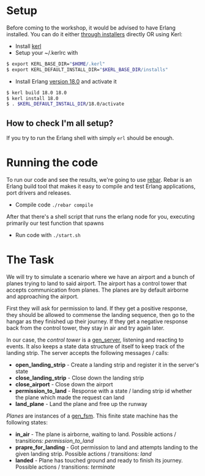 Setup
=====

Before coming to the workshop, it would be advised to have Erlang installed. You can do it either [through installers](http://www.erlang.org/downloads) directly OR using Kerl:

* Install [kerl](https://github.com/yrashk/kerl)
* Setup your ~/.kerlrc with
```bash
$ export KERL_BASE_DIR="$HOME/.kerl"
$ export KERL_DEFAULT_INSTALL_DIR="$KERL_BASE_DIR/installs"
```
* Install Erlang [version 18.0](http://www.erlang.org/download/otp_src_18.0.tar.gz) and activate it
```bash
$ kerl build 18.0 18.0
$ kerl install 18.0
$ . $KERL_DEFAULT_INSTALL_DIR/18.0/activate
```

## How to check I'm all setup?

If you try to run the Erlang shell with simply `erl` should be enough.

Running the code
=================

To run our code and see the results, we're going to use [rebar](https://github.com/rebar/rebar). Rebar is an Erlang build tool that makes it easy to compile and test Erlang applications, port drivers and releases.

* Compile code `./rebar compile`

After that there's a shell script that runs the erlang node for you, executing primarily our test function that spawns

* Run code with `./start.sh`


The Task
========

We will try to simulate a scenario where we have an airport and a bunch of planes trying to land to said airport. The airport has a control tower that accepts communication from planes. The planes are by default airborne and approaching the airport.

First they will ask for permission to land. If they get a positive response, they should be allowed to commense the landing sequence, then go to the hangar as they finished up their journey. If they get a negative response back from the control tower, they stay in air and try again later.

In our case, the *control tower* is a [gen_server](http://erlang.org/doc/man/gen_server.html), listening and reacting to events. It also keeps a state data structure of itself to keep track of the landing strip. The server accepts the following messages / calls:

* **open_landing_strip** - Create a landing strip and register it in the server's state
* **close_landing_strip** - Close down the landing strip
* **close_airport** - Close down the airport
* **permission_to_land** - Response with a state / landing strip id whether the plane which made the request can land
* **land_plane** - Land the plane and free up the runway

*Planes* are instances of a [gen_fsm](http://erlang.org/doc/man/gen_fsm.html). This finite state machine has the following states:

* **in_air** - The plane is airborne, waiting to land. Possible actions / transitions: *permission_to_land*
* **prapre_for_landing** - Got permission to land and attempts landing to the given landing strip. Possible actions / transitions: *land*
* **landed** - Plane has touched ground and ready to finish its journey. Possible actions / transitions: *terminate*

